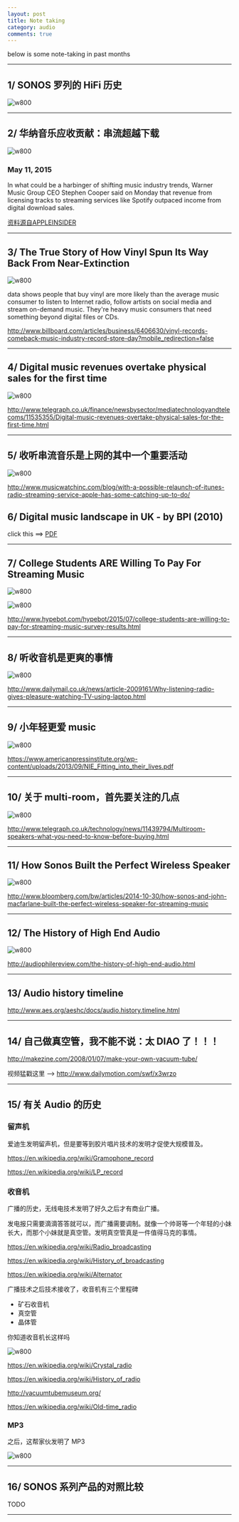 ```yaml
---
layout: post
title: Note taking
category: audio
comments: true
---
```


<div class="message">
  below is some note-taking in past months
</div>

---


## 1/ SONOS 罗列的 HiFi 历史
![w800](/photos_on_note/bf6e9a3a3c3dd8812f0bfd84c3a0d852.png)


---

## 2/ 华纳音乐应收贡献：串流超越下载

![w800](/photos_on_note/e69396093ba74ce14c53d377844bc970.jpg)

### May 11, 2015

In what could be a harbinger of shifting music industry trends, Warner Music Group CEO Stephen Cooper said on Monday that revenue from licensing tracks to streaming services like Spotify outpaced income from digital download sales.

[资料源自APPLEINSIDER](http://appleinsider.com/articles/15/05/11/warner-music-sees-streaming-revenue-surpass-downloads-for-first-time)

---

## 3/ The True Story of How Vinyl Spun Its Way Back From Near-Extinction

![w800](/photos_on_note/4a93cd00b1d5e0914682371022059454.jpg)

data shows people that buy vinyl are more likely than the average music consumer to listen to Internet radio, follow artists on social media and stream on-demand music. They're heavy music consumers that need something beyond digital files or CDs.

http://www.billboard.com/articles/business/6406630/vinyl-records-comeback-music-industry-record-store-day?mobile_redirection=false

---

## 4/ Digital music revenues overtake physical sales for the first time

![w800](/photos_on_note/b6d8d5cfb49b5f1380b524cef74e40d7.png)

http://www.telegraph.co.uk/finance/newsbysector/mediatechnologyandtelecoms/11535355/Digital-music-revenues-overtake-physical-sales-for-the-first-time.html

---

## 5/ 收听串流音乐是上网的其中一个重要活动

![w800](/photos_on_note/af927b3ae8596398b2b93435f481489e.png)


http://www.musicwatchinc.com/blog/with-a-possible-relaunch-of-itunes-radio-streaming-service-apple-has-some-catching-up-to-do/

## 6/ Digital music landscape in UK - by BPI (2010)

click this ==> [PDF](http://www.bpi.co.uk/assets/files/Digital%20Music%20Nation%202010.pdf)

---

## 7/ College Students ARE Willing To Pay For Streaming Music

![w800](/photos_on_note/0a426c5e6f39903f11a7a4a4724d3732.png)

![w800](/photos_on_note/2ad68f806252d8ad36330abc4d58f450.png)

http://www.hypebot.com/hypebot/2015/07/college-students-are-willing-to-pay-for-streaming-music-survey-results.html

---

## 8/ 听收音机是更爽的事情

![w800](/photos_on_note/f86b5de4357f0a7937b11b1d5591a69c.jpg)

http://www.dailymail.co.uk/news/article-2009161/Why-listening-radio-gives-pleasure-watching-TV-using-laptop.html

---

## 9/ 小年轻更爱 music

![w800](/photos_on_note/35b5d2c0f379c21ced218d2d02b8dea7.png)

https://www.americanpressinstitute.org/wp-content/uploads/2013/09/NIE_Fitting_into_their_lives.pdf

---

## 10/ 关于 multi-room，首先要关注的几点

![w800](/photos_on_note/87a79e955e5d48270a0488c8131f0c41.jpg)

http://www.telegraph.co.uk/technology/news/11439794/Multiroom-speakers-what-you-need-to-know-before-buying.html

---

## 11/ How Sonos Built the Perfect Wireless Speaker

![w800](/photos_on_note/62cc6343c6f88c174c8925067433c479.jpg)

http://www.bloomberg.com/bw/articles/2014-10-30/how-sonos-and-john-macfarlane-built-the-perfect-wireless-speaker-for-streaming-music

---

## 12/ The History of High End Audio

![w800](/photos_on_note/b0c46ed227534a76088cf873e75fb0a5.jpg)

http://audiophilereview.com/the-history-of-high-end-audio.html

---

## 13/ Audio history timeline

http://www.aes.org/aeshc/docs/audio.history.timeline.html

---

## 14/ 自己做真空管，我不能不说：太 DIAO 了！！！

http://makezine.com/2008/01/07/make-your-own-vacuum-tube/

视频猛戳这里 -->  http://www.dailymotion.com/swf/x3wrzo

---

## 15/ 有关 Audio 的历史

### 留声机

爱迪生发明留声机，但是要等到胶片唱片技术的发明才促使大规模普及。

https://en.wikipedia.org/wiki/Gramophone_record

https://en.wikipedia.org/wiki/LP_record

### 收音机

广播的历史，无线电技术发明了好久之后才有商业广播。

发电报只需要滴滴答答就可以，而广播需要调制。就像一个帅哥等一个年轻的小妹长大，而那个小妹就是真空管。发明真空管真是一件值得马克的事情。

https://en.wikipedia.org/wiki/Radio_broadcasting

https://en.wikipedia.org/wiki/History_of_broadcasting

https://en.wikipedia.org/wiki/Alternator

广播技术之后技术接收了，收音机有三个里程碑

* 矿石收音机
* 真空管
* 晶体管

你知道收音机长这样吗

![w800](/photos_on_note/569f4f46f17bbf5c78fb5c8be55b65e1.png)

https://en.wikipedia.org/wiki/Crystal_radio

https://en.wikipedia.org/wiki/History_of_radio

http://vacuumtubemuseum.org/

https://en.wikipedia.org/wiki/Old-time_radio

### MP3
之后，这帮家伙发明了 MP3

![w800](/photos_on_note/92281ff2f324d21f6408edc35b4874a5.png)

---

## 16/ SONOS 系列产品的对照比较

TODO

---


